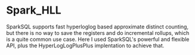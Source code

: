 # Spark_HLL

SparkSQL supports fast hyperloglog based approximate distinct counting, but there is no way to save the registers and do incremental rollups, which is a quite common use case.
Here I used SparkSQL's powerful and flexible API, plus the HyperLogLogPlusPlus implentation to achieve that.

